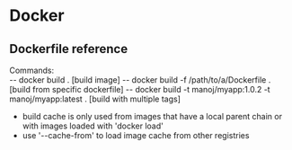 # Docker
## Dockerfile reference

Commands:  
-- docker build . [build image]
-- docker build -f /path/to/a/Dockerfile . [build from specific dockerfile]
-- docker build -t manoj/myapp:1.0.2 -t manoj/myapp:latest . [build with multiple tags]

- build cache is only used from images that have a local parent chain or with images loaded with 'docker load'
- use '--cache-from' to load image cache from other registries
